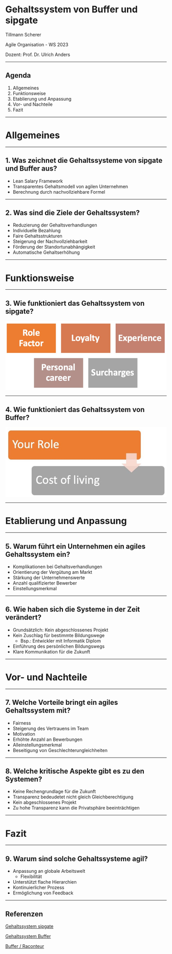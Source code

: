 # **Gehaltssystem von Buffer und sipgate**

Tillmann Scherer

Agile Organisation - WS 2023

Dozent: Prof. Dr. Ulrich Anders

---

## Agenda

1. Allgemeines
1. Funktionsweise
1. Etablierung und Anpassung
1. Vor- und Nachteile
1. Fazit

---

# Allgemeines

---

## 1. Was zeichnet die Gehaltssysteme von sipgate und Buffer aus?

- Lean Salary Framework
- Transparentes Gehaltsmodell von agilen Unternehmen
- Berechnung durch nachvollziehbare Formel

---

## 2. Was sind die Ziele der Gehaltssystem?

- Reduzierung der Gehaltsverhandlungen
- Individuelle Bezahlung
- Faire Gehaltsstrukturen
- Steigerung der Nachvollziehbarkeit
- Förderung der Standortunabhängigkeit
- Automatische Gehaltserhöhung

---

# Funktionsweise

---

## 3. Wie funktioniert das Gehaltssystem von sipgate?

![Alt text](<AO Bild1.jpg>)

---

## 4. Wie funktioniert das Gehaltssystem von Buffer?

![Alt text](<AO Bild2.jpg>)

---

# Etablierung und Anpassung

---

## 5. Warum führt ein Unternehmen ein agiles Gehaltssystem ein?

- Komplikationen bei Gehaltsverhandlungen
- Orientierung der Vergütung am Markt
- Stärkung der Unternehmenswerte
- Anzahl qualifizierter Bewerber
- Einstellungsmerkmal

---

## 6. Wie haben sich die Systeme in der Zeit verändert?

- Grundsätzlich: Kein abgeschlossenes Projekt
- Kein Zuschlag für bestimmte Bildungswege
  - Bsp.: Entwickler mit Informatik Diplom
- Einführung des persönlichen Bildungswegs
- Klare Kommunikation für die Zukunft

---

# Vor- und Nachteile

---

## 7. Welche Vorteile bringt ein agiles Gehaltssystem mit?

- Fairness
- Steigerung des Vertrauens im Team
- Motivation
- Erhöhte Anzahl an Bewerbungen
- Alleinstellungsmerkmal
- Beseitigung von Geschlechterungleichheiten

---

## 8. Welche kritische Aspekte gibt es zu den Systemen?

- Keine Rechengrundlage für die Zukunft
- Transparenz bedeudetet nicht gleich Gleichberechtigung
- Kein abgeschlossenes Projekt
- Zu hohe Transparenz kann die Privatsphäre beeinträchtigen

---

# Fazit

---

## 9. Warum sind solche Gehaltssysteme agil?

- Anpassung an globale Arbeitswelt
  - Flexibilität
- Unterstützt flache Hierarchien
- Kontinuierlicher Prozess
- Ermöglichung von Feedback

---

## Referenzen

[Gehaltssystem sipgate](https://sipgate.medium.com/so-zahlen-wir-6251ec42205a)

[Gehaltssystem Buffer](https://buffer.com/resources/compensation-philosophy/)

[Buffer / Raconteur ](https://www.raconteur.net/talent-culture/buffer-transparent-salary-pay)
